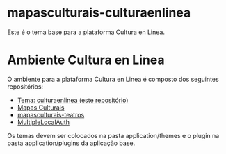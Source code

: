 # mapasculturais-culturaenlinea

Este é o tema base para a plataforma Cultura en Linea.

# Ambiente Cultura en Linea

O ambiente para a plataforma Cultura en Linea é composto dos seguintes repositórios:

* [Tema: culturaenlinea (este repositório)](https://github.com/LibreCoopUruguay/mapasculturais)
* [Mapas Culturais](https://github.com/LibreCoopUruguay/mapasculturais)
* [mapasculturais-teatros](https://github.com/LibreCoopUruguay/mapasculturais-teatros)
* [MultipleLocalAuth](https://github.com/LibreCoopUruguay/MultipleLocalAuth)

Os temas devem ser colocados na pasta application/themes e o plugin na pasta application/plugins da aplicação base.
